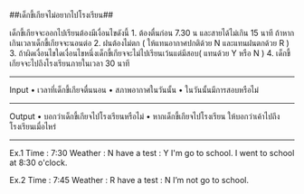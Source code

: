 ﻿##เด็กขี้เกียจไม่อยากไปโรงเรียน##

เด็กขี้เกียจจะออกไปเรียนต้องมีเงื่อนไขดังนี้
	1. ต้องตื่นก่อน 7.30 น และสายได้ไม่เกิน 15 นาที ถ้าหากเกินเวลาเด็กขี้เกียจจะนอนต่อ
	2. ฝนต้องไม่ตก ( ให้แทนอากาศปกติด้วย N และแทนฝนตกด้วย R )
	3. ถ้าผิดเงื่อนไขใดเงื่อนไขหนึ่งเด็กขี้เกียจจะไม่ไปเรียนเว้นแต่มีสอบ( แทนด้วย Y หรือ N )
	4. เด็กขี้เกียจจะไปถึงโรงเรียนภายในเวลา 30 นาที
*************************
Input 
• เวลาที่เด็กขี้เกียจตื่นนอน
• สภาพอากาศในวันนั้น
• ในวันนั้นมีการสอบหรือไม่
***********************
Output
• บอกว่าเด็กขี้เกียจไปโรงเรียนหรือไม่
• หากเด็กขี้เกียจไปโรงเรียน ให้บอกว่าเค้าไปถึงโรงเรียนเมื่อไหร่
***********************
Ex.1
Time : 7:30
Weather : N
have a test : Y
I'm go to school.
I went to school at 8:30 o'clock.

Ex.2
Time : 7:45
Weather : R
have a test : N
I’m not go to school.



